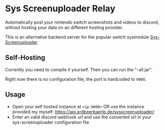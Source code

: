 # Sys Screenuploader Relay

Automatically post your nintendo switch screenshots and videos to discord, without hosting your data on an different hosting provider.

This is an alternative backend server for the popular switch sysmodule [Sys-Screenuploader](https://github.com/bakatrouble/sys-screenuploader) 

## Self-Hosting
Currently you need to compile it yourself. Then you can run the "-all.jar".

Right now there is no configuration file, the port is hardcoded to `9000`.

## Usage
- Open your self hosted instance at `<ip:9000>` OR use the instance provided my myself: https://api.erdbeerbaerlp.de/sysscreenuploader/
- Enter an valid discord webhook url and use the converted url in your sys-screenuploader configuration file
